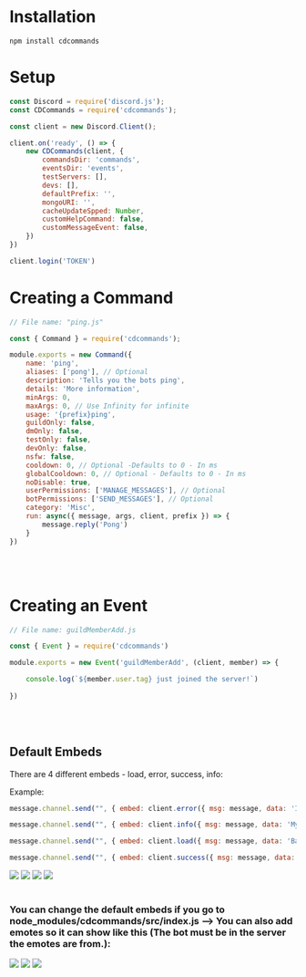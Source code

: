 # Installation
```
npm install cdcommands
```

# Setup
```js
const Discord = require('discord.js');
const CDCommands = require('cdcommands');

const client = new Discord.Client();

client.on('ready', () => {
    new CDCommands(client, {
        commandsDir: 'commands',
        eventsDir: 'events',
        testServers: [],
        devs: [],
        defaultPrefix: '',
        mongoURI: '',
        cacheUpdateSpped: Number, 
        customHelpCommand: false,
        customMessageEvent: false,
    })
})

client.login('TOKEN')
```

# Creating a Command
```js
// File name: "ping.js"

const { Command } = require('cdcommands');

module.exports = new Command({
    name: 'ping',
    aliases: ['pong'], // Optional
    description: 'Tells you the bots ping',
    details: 'More information',
    minArgs: 0,
    maxArgs: 0, // Use Infinity for infinite
    usage: '{prefix}ping',
    guildOnly: false,
    dmOnly: false,
    testOnly: false,
    devOnly: false,
    nsfw: false,
    cooldown: 0, // Optional -Defaults to 0 - In ms
    globalCooldown: 0, // Optional - Defaults to 0 - In ms
    noDisable: true,
    userPermissions: ['MANAGE_MESSAGES'], // Optional
    botPermissions: ['SEND_MESSAGES'], // Optional
    category: 'Misc',
    run: async({ message, args, client, prefix }) => {
        message.reply('Pong')
    }
})
```
<br></br>

# Creating an Event

```js
// File name: guildMemberAdd.js

const { Event } = require('cdcommands')

module.exports = new Event('guildMemberAdd', (client, member) => {

    console.log(`${member.user.tag} just joined the server!`)
    
})
```
<br></br>

## Default Embeds
There are 4 different embeds - load, error, success, info:

Example:
```js
message.channel.send("", { embed: client.error({ msg: message, data: 'Invalid Arguments!' }) })

message.channel.send("", { embed: client.info({ msg: message, data: 'My ping is 50ms' }) })

message.channel.send("", { embed: client.load({ msg: message, data: 'Banning member...' }) })

message.channel.send("", { embed: client.success({ msg: message, data: 'Successfully banned Exxon#0293' }) })
```
<img src="https://tom.creativedevelopments.org/TRH_Discord_LfYaBkTeFt.png">
<img src="https://tom.creativedevelopments.org/XWE_Discord_67xrVcLyYb.png">
<img src="https://tom.creativedevelopments.org/HKO_Discord_kc1rgwMZgh.png">
<img src="https://tom.creativedevelopments.org/HIO_Discord_mfbpVKWQmo.png">
<br></br>

### You can change the default embeds if you go to node_modules/cdcommands/src/index.js --> You can also add emotes so it can show like this (The bot must be in the server the emotes are from.):
<img src="https://tom.creativedevelopments.org/NCW_Discord_RXhMQeJ2EV.png">
<img src="https://tom.creativedevelopments.org/DUV_Discord_w5nstRebUr.png">
<img src="https://tom.creativedevelopments.org/IKM_Discord_kHl2IfnSvY.png">


